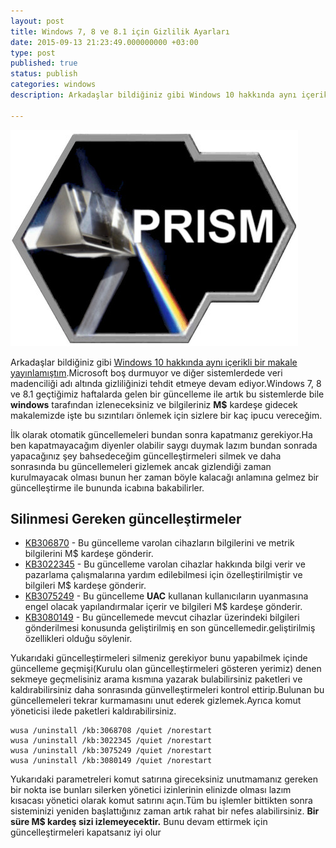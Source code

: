 ```yaml
---
layout: post
title: Windows 7, 8 ve 8.1 için Gizlilik Ayarları
date: 2015-09-13 21:23:49.000000000 +03:00
type: post
published: true
status: publish
categories: windows
description: Arkadaşlar bildiğiniz gibi Windows 10 hakkında aynı içerikli bir makale yayınlamıştım.Microsoft boş durmuyor ve diğer sistemlerdede veri madenciliği

---
```


![prismlogo](/assets/prismlogo.jpg)

Arkadaşlar bildiğiniz gibi [Windows 10 hakkında aynı içerikli bir makale yayınlamıştım](https://mertcangokgoz.com/donotspy10-windows-10-gizlilik-ayarlari/).Microsoft boş durmuyor ve diğer sistemlerdede veri madenciliği adı altında gizliliğinizi tehdit etmeye devam ediyor.Windows 7, 8 ve 8.1 geçtiğimiz haftalarda gelen bir güncelleme ile artık bu sistemlerde bile **windows** tarafından izleneceksiniz ve bilgileriniz **M$** kardeşe gidecek makalemizde işte bu sızıntıları önlemek için sizlere bir kaç ipucu vereceğim.

İlk olarak otomatik güncellemeleri bundan sonra kapatmanız gerekiyor.Ha ben kapatmayacağım diyenler olabilir saygı duymak lazım bundan sonrada yapacağınız şey bahsedeceğim güncelleştirmeleri silmek ve daha sonrasında bu güncellemeleri gizlemek ancak gizlendiği zaman kurulmayacak olması bunun her zaman böyle kalacağı anlamına gelmez bir güncelleştirme ile bununda icabına bakabilirler.

## Silinmesi Gereken güncelleştirmeler

- [KB306870](https://support.microsoft.com/en-us/kb/3068708) - Bu güncelleme varolan cihazların bilgilerini ve metrik bilgilerini M$ kardeşe gönderir.
- [KB3022345](https://support.microsoft.com/en-us/kb/3022345) - Bu güncelleme varolan cihazlar hakkında bilgi verir ve pazarlama çalışmalarına yardım edilebilmesi için özelleştirilmiştir ve bilgileri M$ kardeşe gönderir.
- [KB3075249](https://support.microsoft.com/en-us/kb/3075249) - Bu güncelleme **UAC** kullanan kullanıcıların uyanmasına engel olacak yapılandırmalar içerir ve bilgileri M$ kardeşe gönderir.
- [KB3080149](https://support.microsoft.com/en-us/kb/3080149) - Bu güncellemede mevcut cihazlar üzerindeki bilgileri gönderilmesi konusunda geliştirilmiş en son güncellemedir.geliştirilmiş özellikleri olduğu söylenir.

Yukarıdaki güncelleştirmeleri silmeniz gerekiyor bunu yapabilmek içinde güncelleme geçmişi(Kurulu olan güncelleştirmeleri gösteren yerimiz) denen sekmeye geçmelisiniz arama kısmına yazarak bulabilirsiniz paketleri ve kaldırabilirsiniz daha sonrasında günvelleştirmeleri kontrol ettirip.Bulunan bu güncellemeleri tekrar kurmamasını unut ederek gizlemek.Ayrıca komut yöneticisi ilede paketleri kaldırabilirsiniz.

    wusa /uninstall /kb:3068708 /quiet /norestart
    wusa /uninstall /kb:3022345 /quiet /norestart
    wusa /uninstall /kb:3075249 /quiet /norestart
    wusa /uninstall /kb:3080149 /quiet /norestart

Yukarıdaki parametreleri komut satırına gireceksiniz unutmamanız gereken bir nokta ise bunları silerken yönetici izinlerinin elinizde olması lazım kısacası yönetici olarak komut satırını açın.Tüm bu işlemler bittikten sonra sisteminizi yeniden başlattığınız zaman artık rahat bir nefes alabilirsiniz. **Bir süre M$ kardeş sizi izlemeyecektir.** Bunu devam ettirmek için güncelleştirmeleri kapatsanız iyi olur
